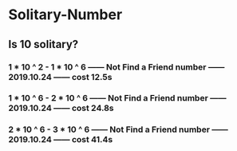 # Solitary-Number

## Is 10 solitary?

### 1 * 10 ^ 2 - 1 * 10 ^ 6 —— Not Find a Friend number —— 2019.10.24 —— cost 12.5s
### 1 * 10 ^ 6 - 2 * 10 ^ 6 —— Not Find a Friend number —— 2019.10.24 —— cost 24.8s
### 2 * 10 ^ 6 - 3 * 10 ^ 6 —— Not Find a Friend number —— 2019.10.24 —— cost 41.4s                   
